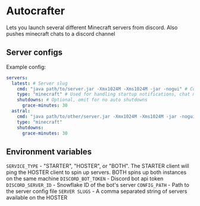 # Autocrafter
Lets you launch several different Minecraft servers from discord. Also pushes minecraft chats to a discord channel

## Server configs
Example config:
```yaml
servers:
  latest: # Server slug
    cmd: "java path/to/server.jar -Xmx1024M -Xms1024M -jar -nogui" # Command to run to start the server
    type: "minecraft" # Used for handling startup notifications, chat messages, and stop commands (graceful shutdowns)
    shutdowns: # Optional, omit for no auto shutdowns
      grace-minutes: 30
  astral:
    cmd: "java path/to/other/server.jar -Xmx1024M -Xms1024M -jar -nogui"
    type: "minecraft"
    shutdowns: 
      grace-minutes: 30
```

## Environment variables
`SERVICE_TYPE` - "STARTER", "HOSTER", or "BOTH". The STARTER client will ping the HOSTER client to spin up servers. BOTH spins up both instances on the same machine
`DISCORD_BOT_TOKEN` - Discord bot api token
`DISCORD_SERVER_ID` - Snowflake ID of the bot's server
`CONFIG_PATH` - Path to the server config file
`SERVER SLUGS` - A comma separated string of servers available on the HOSTER